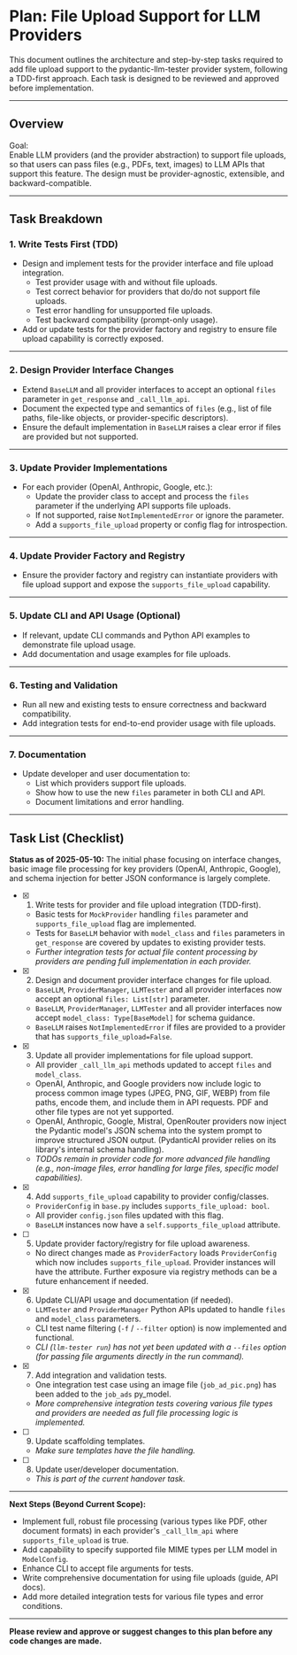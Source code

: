 # Plan: File Upload Support for LLM Providers

This document outlines the architecture and step-by-step tasks required to add file upload support to the pydantic-llm-tester provider system, following a TDD-first approach. Each task is designed to be reviewed and approved before implementation.

---

## **Overview**

Goal:  
Enable LLM providers (and the provider abstraction) to support file uploads, so that users can pass files (e.g., PDFs, text, images) to LLM APIs that support this feature. The design must be provider-agnostic, extensible, and backward-compatible.

---

## **Task Breakdown**

### **1. Write Tests First (TDD)**

- Design and implement tests for the provider interface and file upload integration.
    - Test provider usage with and without file uploads.
    - Test correct behavior for providers that do/do not support file uploads.
    - Test error handling for unsupported file uploads.
    - Test backward compatibility (prompt-only usage).
- Add or update tests for the provider factory and registry to ensure file upload capability is correctly exposed.

---

### **2. Design Provider Interface Changes**

- Extend `BaseLLM` and all provider interfaces to accept an optional `files` parameter in `get_response` and `_call_llm_api`.
- Document the expected type and semantics of `files` (e.g., list of file paths, file-like objects, or provider-specific descriptors).
- Ensure the default implementation in `BaseLLM` raises a clear error if files are provided but not supported.

---

### **3. Update Provider Implementations**

- For each provider (OpenAI, Anthropic, Google, etc.):
    - Update the provider class to accept and process the `files` parameter if the underlying API supports file uploads.
    - If not supported, raise `NotImplementedError` or ignore the parameter.
    - Add a `supports_file_upload` property or config flag for introspection.

---

### **4. Update Provider Factory and Registry**

- Ensure the provider factory and registry can instantiate providers with file upload support and expose the `supports_file_upload` capability.

---

### **5. Update CLI and API Usage (Optional)**

- If relevant, update CLI commands and Python API examples to demonstrate file upload usage.
- Add documentation and usage examples for file uploads.

---

### **6. Testing and Validation**

- Run all new and existing tests to ensure correctness and backward compatibility.
- Add integration tests for end-to-end provider usage with file uploads.

---

### **7. Documentation**

- Update developer and user documentation to:
    - List which providers support file uploads.
    - Show how to use the new `files` parameter in both CLI and API.
    - Document limitations and error handling.

---

## **Task List (Checklist)**

**Status as of 2025-05-10:**
The initial phase focusing on interface changes, basic image file processing for key providers (OpenAI, Anthropic, Google), and schema injection for better JSON conformance is largely complete.

- [x] 1. Write tests for provider and file upload integration (TDD-first).
    - Basic tests for `MockProvider` handling `files` parameter and `supports_file_upload` flag are implemented.
    - Tests for `BaseLLM` behavior with `model_class` and `files` parameters in `get_response` are covered by updates to existing provider tests.
    - *Further integration tests for actual file content processing by providers are pending full implementation in each provider.*
- [x] 2. Design and document provider interface changes for file upload.
    - `BaseLLM`, `ProviderManager`, `LLMTester` and all provider interfaces now accept an optional `files: List[str]` parameter.
    - `BaseLLM`, `ProviderManager`, `LLMTester` and all provider interfaces now accept `model_class: Type[BaseModel]` for schema guidance.
    - `BaseLLM` raises `NotImplementedError` if files are provided to a provider that has `supports_file_upload=False`.
- [x] 3. Update all provider implementations for file upload support.
    - All provider `_call_llm_api` methods updated to accept `files` and `model_class`.
    - OpenAI, Anthropic, and Google providers now include logic to process common image types (JPEG, PNG, GIF, WEBP) from file paths, encode them, and include them in API requests. PDF and other file types are not yet supported.
    - OpenAI, Anthropic, Google, Mistral, OpenRouter providers now inject the Pydantic model's JSON schema into the system prompt to improve structured JSON output. (PydanticAI provider relies on its library's internal schema handling).
    - *TODOs remain in provider code for more advanced file handling (e.g., non-image files, error handling for large files, specific model capabilities).*
- [x] 4. Add `supports_file_upload` capability to provider config/classes.
    - `ProviderConfig` in `base.py` includes `supports_file_upload: bool`.
    - All provider `config.json` files updated with this flag.
    - `BaseLLM` instances now have a `self.supports_file_upload` attribute.
- [ ] 5. Update provider factory/registry for file upload awareness.
    - No direct changes made as `ProviderFactory` loads `ProviderConfig` which now includes `supports_file_upload`. Provider instances will have the attribute. Further exposure via registry methods can be a future enhancement if needed.
- [x] 6. Update CLI/API usage and documentation (if needed).
    - `LLMTester` and `ProviderManager` Python APIs updated to handle `files` and `model_class` parameters.
    - CLI test name filtering (`-f` / `--filter` option) is now implemented and functional.
    - *CLI (`llm-tester run`) has not yet been updated with a `--files` option (for passing file arguments directly in the run command).*
- [x] 7. Add integration and validation tests.
    - One integration test case using an image file (`job_ad_pic.png`) has been added to the `job_ads` py_model.
    - *More comprehensive integration tests covering various file types and providers are needed as full file processing logic is implemented.*
- [ ] 9. Update scaffolding templates.
    - *Make sure templates have the file handling.*
- [ ] 8. Update user/developer documentation.
    - *This is part of the current handover task.*
    

---

**Next Steps (Beyond Current Scope):**
- Implement full, robust file processing (various types like PDF, other document formats) in each provider's `_call_llm_api` where `supports_file_upload` is true.
- Add capability to specify supported file MIME types per LLM model in `ModelConfig`.
- Enhance CLI to accept file arguments for tests.
- Write comprehensive documentation for using file uploads (guide, API docs).
- Add more detailed integration tests for various file types and error conditions.

---

**Please review and approve or suggest changes to this plan before any code changes are made.**

